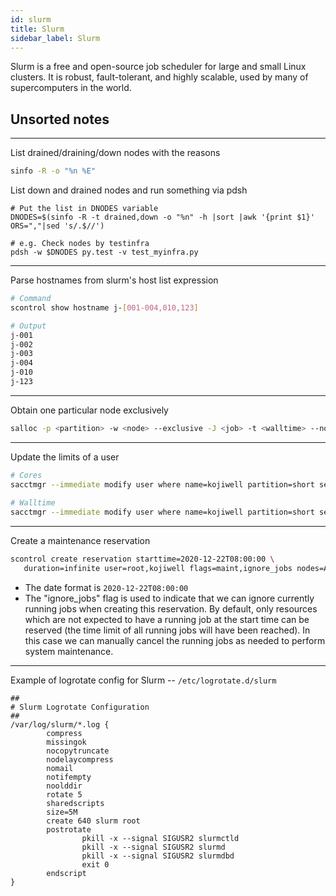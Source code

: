 ```yaml
---
id: slurm
title: Slurm
sidebar_label: Slurm
---
```


Slurm is a free and open-source job scheduler for large and small Linux clusters. It is robust, fault-tolerant, and highly scalable, used by
many of supercomputers in the world.

## Unsorted notes

---
List drained/draining/down nodes with the reasons

``` sh
sinfo -R -o "%n %E"
```

List down and drained nodes and run something via pdsh

```
# Put the list in DNODES variable
DNODES=$(sinfo -R -t drained,down -o "%n" -h |sort |awk '{print $1}' ORS=","|sed 's/.$//')

# e.g. Check nodes by testinfra
pdsh -w $DNODES py.test -v test_myinfra.py
```

---
Parse hostnames from slurm's host list expression

``` sh
# Command
scontrol show hostname j-[001-004,010,123]

# Output
j-001
j-002
j-003
j-004
j-010
j-123
```

---
Obtain one particular node exclusively

``` sh
salloc -p <partition> -w <node> --exclusive -J <job> -t <walltime> --no-shell --no-kill
```

---
Update the limits of a user

``` sh
# Cores
sacctmgr --immediate modify user where name=kojiwell partition=short set GrpCpus=128
 
# Walltime
sacctmgr --immediate modify user where name=kojiwell partition=short set MaxWall=12:00:00
```

---
Create a maintenance reservation

``` sh
scontrol create reservation starttime=2020-12-22T08:00:00 \
   duration=infinite user=root,kojiwell flags=maint,ignore_jobs nodes=ALL
```

* The date format is `2020-12-22T08:00:00`
* The "ignore_jobs" flag is used to indicate that we can ignore currently running jobs 
  when creating this reservation. By default, only resources which are not expected to 
  have a running job at the start time can be reserved (the time limit of all running 
  jobs will have been reached). In this case we can manually cancel the running jobs as 
  needed to perform system maintenance.

---
Example of logrotate config for Slurm -- `/etc/logrotate.d/slurm`

```
##
# Slurm Logrotate Configuration
##
/var/log/slurm/*.log {
        compress
        missingok
        nocopytruncate
        nodelaycompress
        nomail
        notifempty
        noolddir
        rotate 5
        sharedscripts
        size=5M
        create 640 slurm root
        postrotate
                pkill -x --signal SIGUSR2 slurmctld
                pkill -x --signal SIGUSR2 slurmd
                pkill -x --signal SIGUSR2 slurmdbd
                exit 0
        endscript
}
```

